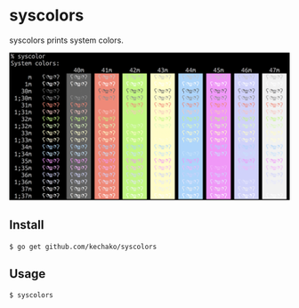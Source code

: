 # syscolors

syscolors prints system colors.

![system colors](syscolors.png "system colors")

## Install

``` console
$ go get github.com/kechako/syscolors
```

## Usage

``` console
$ syscolors
```

